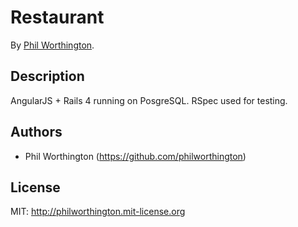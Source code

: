# Restaurant

By [Phil Worthington](https://github.com/philworthington).


## Description
AngularJS + Rails 4 running on PosgreSQL. RSpec used for testing.


## Authors

* Phil Worthington (https://github.com/philworthington)


## License

MIT: http://philworthington.mit-license.org


